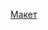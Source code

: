 [Макет](https://www.figma.com/design/U5ZzOxwNKbrbLf9NNzvjAs/Passionfroot?node-id=1-2&t=kyPMHZzqdE2CZwz2-1)
